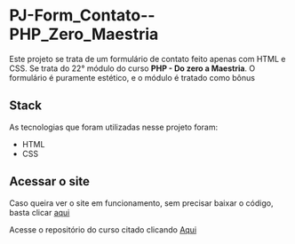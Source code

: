 ﻿# PJ-Form_Contato--PHP_Zero_Maestria

Este projeto se trata de um formulário de contato feito apenas com HTML e CSS. Se trata do 22° módulo do curso **PHP - Do zero a Maestria**. O formulário é puramente estético, e o módulo é tratado como bônus

## Stack
As tecnologias que foram utilizadas nesse projeto foram:
* HTML
* CSS

## Acessar o site
Caso queira ver o site em funcionamento, sem precisar baixar o código, basta clicar [aqui](https://joaopedrosassi.github.io/PJ-Form_Contato--PHP_Zero_Maestria/)

Acesse o repositório do curso citado clicando [Aqui](https://github.com/JoaopedroSassi/PHP_Zero_Maestria-HC)

